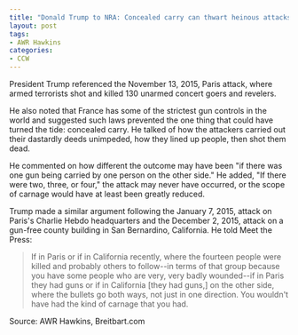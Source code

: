 ```yaml
---
title: "Donald Trump to NRA: Concealed carry can thwart heinous attacks"
layout: post
tags:
- AWR Hawkins
categories:
- CCW
---
```


President Trump referenced the November 13, 2015, Paris attack, where armed terrorists shot and killed 130 unarmed concert goers and revelers.

He also noted that France has some of the strictest gun controls in the world and suggested such laws prevented the one thing that could have turned the tide: concealed carry. He talked of how the attackers carried out their dastardly deeds unimpeded, how they lined up people, then shot them dead.

He commented on how different the outcome may have been "if there was one gun being carried by one person on the other side." He added, "If there were two, three, or four," the attack may never have occurred, or the scope of carnage would have at least been greatly reduced.

Trump made a similar argument following the January 7, 2015, attack on Paris's Charlie Hebdo headquarters and the December 2, 2015, attack on a gun-free county building in San Bernardino, California. He told Meet the Press:

> If in Paris or if in California recently, where the fourteen people were killed and probably others to follow--in terms of that group because you have some people who are very, very badly wounded--if in Paris they had guns or if in California [they had guns,] on the other side, where the bullets go both ways, not just in one direction. You wouldn't have had the kind of carnage that you had.

Source: AWR Hawkins, Breitbart.com
